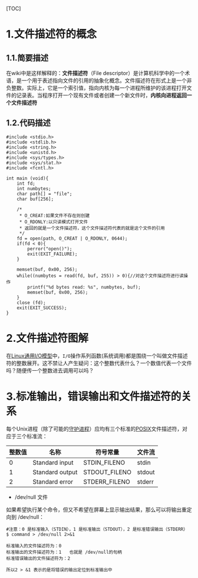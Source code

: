 [TOC]





# 1.文件描述符的概念

## 1.1.简要描述

在wiki中是这样解释的：**文件描述符**（File descriptor）是计算机科学中的一个术语，是一个用于表述指向文件的引用的抽象化概念。文件描述符在形式上是一个非负整数。实际上，它是一个索引值，指向内核为每一个进程所维护的该进程打开文件的记录表。当程序打开一个现有文件或者创建一个新文件时，**内核向进程返回一个文件描述符**  





## 1.2.代码描述



```
#include <stdio.h>
#include <stdlib.h>
#include <string.h>
#include <unistd.h>
#include <sys/types.h>
#include <sys/stat.h>
#include <fcntl.h>

int main (void){
    int fd;
    int numbytes;
    char path[] = "file";
    char buf[256];

    /*
     * O_CREAT:如果文件不存在则创建
     * O_RDONLY:以只读模式打开文件
     * 返回的就是一个文件描述符，这个文件描述符代表的就是这个文件的引用
     */
    fd = open(path, O_CREAT | O_RDONLY, 0644);
    if(fd < 0){
        perror("open()");
        exit(EXIT_FAILURE);
    }

    memset(buf, 0x00, 256);
    while((numbytes = read(fd, buf, 255)) > 0){//对这个文件描述符进行读操作
        printf("%d bytes read: %s", numbytes, buf);
        memset(buf, 0x00, 256);
    }
    close (fd);
    exit(EXIT_SUCCESS);
}
```



# 2.文件描述符图解

在[Linux通用I/O模型](https://www.jianshu.com/p/5357d72ef17d)中，`I/O`操作系列函数(系统调用)都是围绕一个叫做文件描述符的整数展开。这不禁让人产生疑问：这个整数代表什么？一个数值代表一个文件吗？随便传一个整数进去调用可以吗？ 







# 3.标准输出，错误输出和文件描述符的关系



每个Unix进程（除了可能的[守护进程](https://zh.wikipedia.org/wiki/%E5%AE%88%E6%8A%A4%E8%BF%9B%E7%A8%8B)）应均有三个标准的[POSIX](https://zh.wikipedia.org/wiki/POSIX)文件描述符，对应于三个标准流：

| 整数值 | 名称    | 符号常量      | 文件流 |
| ------ | ------ | ------------- | ------ |
| 0      | Standard input | STDIN_FILENO  | stdin  |
| 1      | Standard output | STDOUT_FILENO | stdout |
| 2      | Standard error | STDERR_FILENO | stderr |



* /dev/null 文件

如果希望执行某个命令，但又不希望在屏幕上显示输出结果，那么可以将输出重定向到 /dev/null：

```
#注意：0 是标准输入（STDIN），1 是标准输出（STDOUT），2 是标准错误输出（STDERR）
$ command > /dev/null 2>&1

标准输入的文件描述符为：0	
标准输出的文件描述符为：1	也就是 /dev/null的句柄
标准错误输出的文件描述符为：2

所以2 > &1 表示的是将错误的输出定位到标准输出中
```

